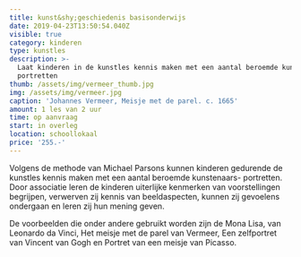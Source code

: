 ```yaml
---
title: kunst&shy;geschiedenis basisonderwijs
date: 2019-04-23T13:50:54.040Z
visible: true
category: kinderen
type: kunstles
description: >-
  Laat kinderen in de kunstles kennis maken met een aantal beroemde kunstenaars-
  portretten
thumb: /assets/img/vermeer_thumb.jpg
img: /assets/img/vermeer.jpg
caption: 'Johannes Vermeer, Meisje met de parel. c. 1665'
amount: 1 les van 2 uur
time: op aanvraag
start: in overleg
location: schoollokaal
price: '255.-'
---
```

Volgens de methode van Michael Parsons kunnen kinderen gedurende de kunstles kennis maken met een aantal beroemde kunstenaars- portretten. Door associatie leren de kinderen uiterlijke kenmerken van voorstellingen begrijpen, verwerven zij kennis van beeldaspecten, kunnen zij gevoelens ondergaan en leren zij hun mening geven.

De voorbeelden die onder andere gebruikt worden zijn de Mona Lisa, van Leonardo da Vinci, Het meisje met de parel van Vermeer, Een zelfportret van Vincent van Gogh en Portret van een meisje van Picasso.
